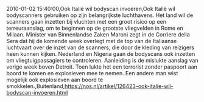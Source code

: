 2010-01-02 15:40:00,Ook Italië wil bodyscan invoeren,Ook Italië wil bodyscanners gebruiken op zijn belangrijkste luchthavens. Het land wil de scanners gaan inzetten bij vluchten met een groot risico op een terreuraanslag, om te beginnen op de grootste vliegvelden in Rome en Milaan. Minister van Binnenlandse Zaken Maroni zegt in de Corriere della Sera dat hij de komende week overlegt met de top van de Italiaanse luchtvaart over de inzet van de scanners, die door de kleding van reizigers heen kunnen kijken. Nederland en Nigeria gaan de bodyscans ook inzetten om vliegtuigpassagiers te controleren. Aanleiding is de mislukte aanslag van vorige week boven Detroit. Toen lukte het een terrorist zonder paspoort aan boord te komen en explosieven mee te nemen. Een andere man wist mogelijk ook explosieven aan boord te smokkelen.,Buitenland,https://nos.nl/artikel/126423-ook-italie-wil-bodyscan-invoeren.html